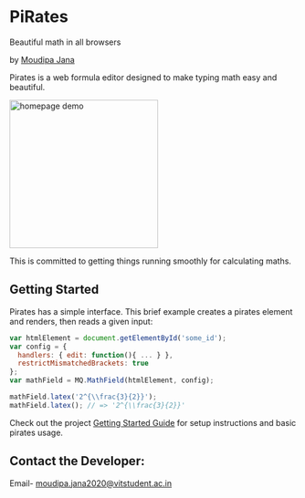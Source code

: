 # PiRates
Beautiful math in all browsers


by [Moudipa Jana](https://github.com/Moudipa01)

Pirates is a web formula editor designed to make typing math easy and beautiful.

<img alt="homepage demo" src="https://cloud.githubusercontent.com/assets/225809/15163580/1bc048c4-16be-11e6-98a6-de467d00cff1.gif" width="260">

This is committed to getting things running smoothly for calculating maths. 

## Getting Started

Pirates has a simple interface. This brief example creates a pirates element and renders, then reads a given input:
```javascript
var htmlElement = document.getElementById('some_id');
var config = {
  handlers: { edit: function(){ ... } },
  restrictMismatchedBrackets: true
};
var mathField = MQ.MathField(htmlElement, config);

mathField.latex('2^{\\frac{3}{2}}');
mathField.latex(); // => '2^{\\frac{3}{2}}'
```

Check out the project [Getting Started Guide](https://github.com/Moudipa01/PiRates) for setup instructions and basic pirates usage.

## Contact the Developer:

Email- moudipa.jana2020@vitstudent.ac.in
